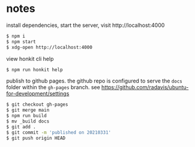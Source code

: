 # notes

install dependencies, start the server, visit http://localhost:4000

```bash
$ npm i
$ npm start
$ xdg-open http://localhost:4000
```

view honkit cli help

```bash
$ npm run honkit help
```

publish to github pages. the github repo is configured to serve the `docs`
folder within the `gh-pages` branch.
see https://github.com/radavis/ubuntu-for-development/settings

```bash
$ git checkout gh-pages
$ git merge main
$ npm run build
$ mv _build docs
$ git add .
$ git commit -m 'published on 20210331'
$ git push origin HEAD
```
